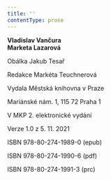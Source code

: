 ```yaml
---
title: ''
contentType: prose
---
```


**Vladislav Vančura  
Marketa Lazarová**

  

Obálka Jakub Tesař

  

Redakce Markéta Teuchnerová

  

Vydala Městská knihovna v Praze

  

Mariánské nám. 1, 115 72 Praha 1

  

V MKP 2. elektronické vydání

  

Verze 1.0 z 5. 11. 2021

  

ISBN 978-80-274-1989-0 (epub)

  

ISBN 978-80-274-1990-6 (pdf)

  

ISBN 978-80-274-1991-3 (prc)
